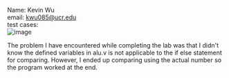 Name: Kevin Wu <br />
email: kwu085@ucr.edu <br />
test cases: <br />
![image](https://github.com/user-attachments/assets/4e492c93-8c63-4ffd-ac19-5810cf250325) <br />

The problem I have encountered while completing the lab was that I didn't know the defined variables in alu.v is not applicable to the if else statement for comparing. However, I ended up comparing using the actual number so the program worked at the end.

